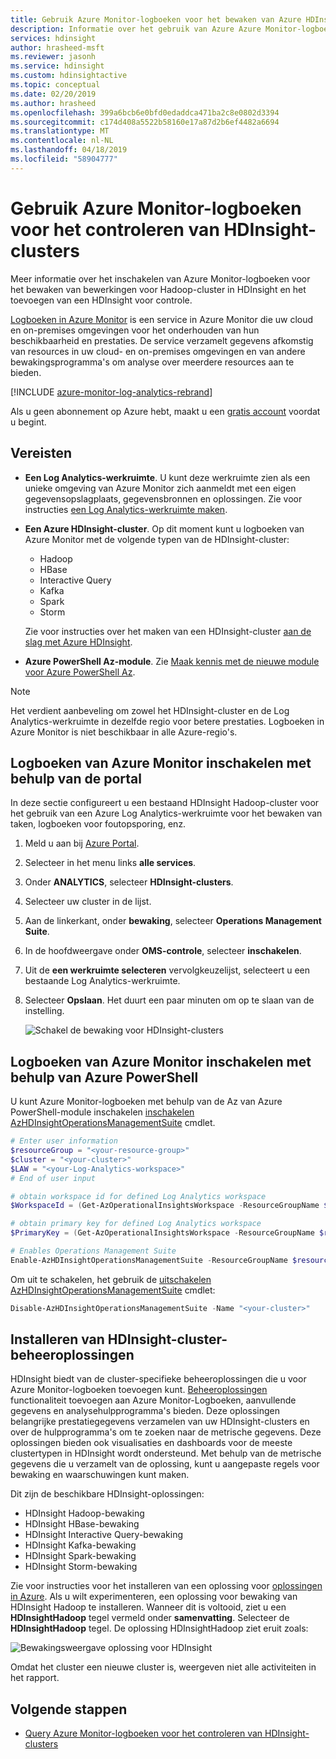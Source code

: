 ```yaml
---
title: Gebruik Azure Monitor-logboeken voor het bewaken van Azure HDInsight-clusters
description: Informatie over het gebruik van Azure Azure Monitor-logboeken voor het bewaken van taken die worden uitgevoerd in een HDInsight-cluster.
services: hdinsight
author: hrasheed-msft
ms.reviewer: jasonh
ms.service: hdinsight
ms.custom: hdinsightactive
ms.topic: conceptual
ms.date: 02/20/2019
ms.author: hrasheed
ms.openlocfilehash: 399a6bcb6e0bfd0edaddca471ba2c8e0802d3394
ms.sourcegitcommit: c174d408a5522b58160e17a87d2b6ef4482a6694
ms.translationtype: MT
ms.contentlocale: nl-NL
ms.lasthandoff: 04/18/2019
ms.locfileid: "58904777"
---
```

# <a name="use-azure-monitor-logs-to-monitor-hdinsight-clusters"></a>Gebruik Azure Monitor-logboeken voor het controleren van HDInsight-clusters

Meer informatie over het inschakelen van Azure Monitor-logboeken voor het bewaken van bewerkingen voor Hadoop-cluster in HDInsight en het toevoegen van een HDInsight voor controle.

[Logboeken in Azure Monitor](../log-analytics/log-analytics-overview.md) is een service in Azure Monitor die uw cloud en on-premises omgevingen voor het onderhouden van hun beschikbaarheid en prestaties. De service verzamelt gegevens afkomstig van resources in uw cloud- en on-premises omgevingen en van andere bewakingsprogramma's om analyse over meerdere resources aan te bieden.

[!INCLUDE [azure-monitor-log-analytics-rebrand](../../includes/azure-monitor-log-analytics-rebrand.md)]

Als u geen abonnement op Azure hebt, maakt u een [gratis account](https://azure.microsoft.com/free/) voordat u begint.

## <a name="prerequisites"></a>Vereisten

* **Een Log Analytics-werkruimte**. U kunt deze werkruimte zien als een unieke omgeving van Azure Monitor zich aanmeldt met een eigen gegevensopslagplaats, gegevensbronnen en oplossingen. Zie voor instructies [een Log Analytics-werkruimte maken](../azure-monitor/learn/quick-collect-azurevm.md#create-a-workspace).

* **Een Azure HDInsight-cluster**. Op dit moment kunt u logboeken van Azure Monitor met de volgende typen van de HDInsight-cluster:

  * Hadoop
  * HBase
  * Interactive Query
  * Kafka
  * Spark
  * Storm

  Zie voor instructies over het maken van een HDInsight-cluster [aan de slag met Azure HDInsight](hadoop/apache-hadoop-linux-tutorial-get-started.md).  

* **Azure PowerShell Az-module**.  Zie [Maak kennis met de nieuwe module voor Azure PowerShell Az](https://docs.microsoft.com/powershell/azure/new-azureps-module-az).

> [!NOTE]  
> Het verdient aanbeveling om zowel het HDInsight-cluster en de Log Analytics-werkruimte in dezelfde regio voor betere prestaties. Logboeken in Azure Monitor is niet beschikbaar in alle Azure-regio's.

## <a name="enable-azure-monitor-logs-by-using-the-portal"></a>Logboeken van Azure Monitor inschakelen met behulp van de portal

In deze sectie configureert u een bestaand HDInsight Hadoop-cluster voor het gebruik van een Azure Log Analytics-werkruimte voor het bewaken van taken, logboeken voor foutopsporing, enz.

1. Meld u aan bij [Azure Portal](https://portal.azure.com).

2. Selecteer in het menu links **alle services**.

3. Onder **ANALYTICS**, selecteer **HDInsight-clusters**.

4. Selecteer uw cluster in de lijst.

5. Aan de linkerkant, onder **bewaking**, selecteer **Operations Management Suite**.

6. In de hoofdweergave onder **OMS-controle**, selecteer **inschakelen**.

7. Uit de **een werkruimte selecteren** vervolgkeuzelijst, selecteert u een bestaande Log Analytics-werkruimte.

8. Selecteer **Opslaan**.  Het duurt een paar minuten om op te slaan van de instelling.

    ![Schakel de bewaking voor HDInsight-clusters](./media/hdinsight-hadoop-oms-log-analytics-tutorial/hdinsight-enable-monitoring.png "Schakel bewaking voor HDInsight-clusters")

## <a name="enable-azure-monitor-logs-by-using-azure-powershell"></a>Logboeken van Azure Monitor inschakelen met behulp van Azure PowerShell

U kunt Azure Monitor-logboeken met behulp van de Az van Azure PowerShell-module inschakelen [inschakelen AzHDInsightOperationsManagementSuite](https://docs.microsoft.com/powershell/module/az.hdinsight/enable-azhdinsightoperationsmanagementsuite) cmdlet.

```powershell
# Enter user information
$resourceGroup = "<your-resource-group>"
$cluster = "<your-cluster>"
$LAW = "<your-Log-Analytics-workspace>"
# End of user input

# obtain workspace id for defined Log Analytics workspace
$WorkspaceId = (Get-AzOperationalInsightsWorkspace -ResourceGroupName $resourceGroup -Name $LAW).CustomerId

# obtain primary key for defined Log Analytics workspace
$PrimaryKey = (Get-AzOperationalInsightsWorkspace -ResourceGroupName $resourceGroup -Name $LAW | Get-AzOperationalInsightsWorkspaceSharedKeys).PrimarySharedKey

# Enables Operations Management Suite
Enable-AzHDInsightOperationsManagementSuite -ResourceGroupName $resourceGroup -Name $cluster -WorkspaceId $WorkspaceId -PrimaryKey $PrimaryKey
```

Om uit te schakelen, het gebruik de [uitschakelen AzHDInsightOperationsManagementSuite](https://docs.microsoft.com/powershell/module/az.hdinsight/disable-azhdinsightoperationsmanagementsuite) cmdlet:

```powershell
Disable-AzHDInsightOperationsManagementSuite -Name "<your-cluster>"
```

## <a name="install-hdinsight-cluster-management-solutions"></a>Installeren van HDInsight-cluster-beheeroplossingen

HDInsight biedt van de cluster-specifieke beheeroplossingen die u voor Azure Monitor-logboeken toevoegen kunt. [Beheeroplossingen](../log-analytics/log-analytics-add-solutions.md) functionaliteit toevoegen aan Azure Monitor-Logboeken, aanvullende gegevens en analysehulpprogramma's bieden. Deze oplossingen belangrijke prestatiegegevens verzamelen van uw HDInsight-clusters en over de hulpprogramma's om te zoeken naar de metrische gegevens. Deze oplossingen bieden ook visualisaties en dashboards voor de meeste clustertypen in HDInsight wordt ondersteund. Met behulp van de metrische gegevens die u verzamelt van de oplossing, kunt u aangepaste regels voor bewaking en waarschuwingen kunt maken.

Dit zijn de beschikbare HDInsight-oplossingen:

* HDInsight Hadoop-bewaking
* HDInsight HBase-bewaking
* HDInsight Interactive Query-bewaking
* HDInsight Kafka-bewaking
* HDInsight Spark-bewaking
* HDInsight Storm-bewaking

Zie voor instructies voor het installeren van een oplossing voor [oplossingen in Azure](../azure-monitor/insights/solutions.md#install-a-monitoring-solution). Als u wilt experimenteren, een oplossing voor bewaking van HDInsight Hadoop te installeren. Wanneer dit is voltooid, ziet u een **HDInsightHadoop** tegel vermeld onder **samenvatting**. Selecteer de **HDInsightHadoop** tegel. De oplossing HDInsightHadoop ziet eruit zoals:

![Bewakingsweergave oplossing voor HDInsight](media/hdinsight-hadoop-oms-log-analytics-tutorial/hdinsight-oms-hdinsight-hadoop-monitoring-solution.png)

Omdat het cluster een nieuwe cluster is, weergeven niet alle activiteiten in het rapport.

## <a name="next-steps"></a>Volgende stappen

* [Query Azure Monitor-logboeken voor het controleren van HDInsight-clusters](hdinsight-hadoop-oms-log-analytics-use-queries.md)

